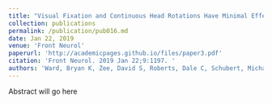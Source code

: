 ```yaml
---
title: "Visual Fixation and Continuous Head Rotations Have Minimal Effect on Set-Point Adaptation to Magnetic Vestibular Stimulation."
collection: publications
permalink: /publication/pub016.md
date: Jan 22, 2019
venue: 'Front Neurol'
paperurl: 'http://academicpages.github.io/files/paper3.pdf'
citation: 'Front Neurol. 2019 Jan 22;9:1197. '
authors: 'Ward, Bryan K, Zee, David S, Roberts, Dale C, Schubert, Michael, Perez-Fernandez, Nicolas, Otero-Millan, Jorge'
---
```

Abstract will go here


